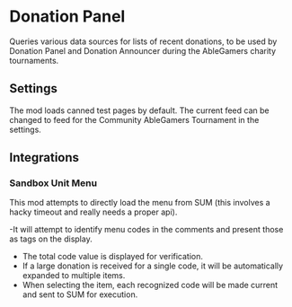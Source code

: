 # Donation Panel

Queries various data sources for lists of recent donations, to be used by Donation Panel and Donation Announcer during the AbleGamers charity tournaments.

## Settings

The mod loads canned test pages by default.  The current feed can be changed to feed for the Community AbleGamers Tournament in the settings.

## Integrations

### Sandbox Unit Menu

This mod attempts to directly load the menu from SUM (this involves a hacky timeout and really needs a proper api).

-It will attempt to identify menu codes in the comments and present those as tags on the display.
- The total code value is displayed for verification.
- If a large donation is received for a single code, it will be automatically expanded to multiple items.
- When selecting the item, each recognized code will be made current and sent to SUM for execution.
